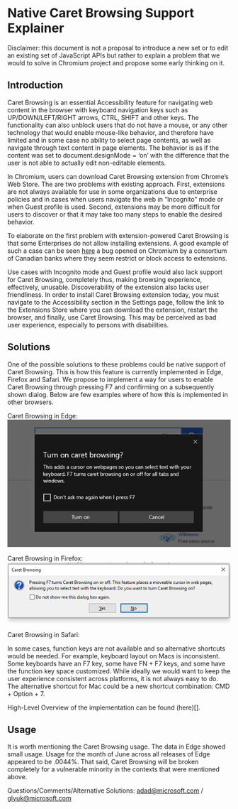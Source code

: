 # Native Caret Browsing Support Explainer

Disclaimer: this document is not a proposal to introduce a new set or to edit an existing set of JavaScript APIs but rather to explain a problem that we would to solve in Chromium project and propose some early thinking on it.

## Introduction
Caret Browsing is an essential Accessibility feature for navigating web content in the browser with keyboard navigation keys such as UP/DOWN/LEFT/RIGHT arrows, CTRL, SHIFT and other keys. The functionality can also unblock users that do not have a mouse, or any other technology that would enable mouse-like behavior, and therefore have limited and in some case no ability to select page contents, as well as navigate through text content in page elements.
The behavior is as if the content was set to document.designMode = ‘on’ with the difference that the user is not able to actually edit non-editable elements.

In Chromium, users can download Caret Browsing extension from Chrome’s Web Store. The are two problems with existing approach. 
First, extensions are not always available for use in some organizations due to enterprise policies and in cases when users navigate the web in “Incognito” mode or when Guest profile is used. Second, extensions may be more difficult for users to discover or that it may take too many steps to enable the desired behavior.

To elaborate on the first problem with extension-powered Caret Browsing is that some Enterprises do not allow installing extensions. A good example of such a case can be seen [here](https://bugs.chromium.org/p/chromium/issues/detail?id=611798&q=caret%20browsing&colspec=ID%20Pri%20M%20Stars%20ReleaseBlock%20Component%20Status%20Owner%20Summary%20OS%20Modified) a bug opened on Chromium by a consortium of Canadian banks where they seem restrict or block access to extensions.

Use cases with Incognito mode and Guest profile would also lack support for Caret Browsing, completely thus, making browsing experience, effectively, unusable.
Discoverability of the extension also lacks user friendliness. In order to install Caret Browsing extension today, you must navigate to the Accessibility section in the Settings page, follow the link to the Extensions Store where you can download the extension, restart the browser, and finally, use Caret Browsing. This may be perceived as bad user experience, especially to persons with disabilities. 

## Solutions
One of the possible solutions to these problems could be native support of Caret Browsing. This is how this feature is currently implemented in Edge, Firefox and Safari.
We propose to implement a way for users to enable Caret Browsing through pressing F7 and confirming on a subsequently shown dialog. Below are few examples where of how this is implemented in other browsers.

Caret Browsing in Edge:
![](edgeCaretBrosingPrompt.png)


Caret Browsing in Firefox:
![](firefoxCaretBrosingPrompt.png)

Caret Browsing in Safari:

In some cases, function keys are not available and so alternative shortcuts would be needed.
For example, keyboard layout on Macs is inconsistent. Some keyboards have an F7 key, some have FN + F7 keys, and some have the function key space customized. While ideally we would want to keep the user experience consistent across platforms, it is not always easy to do. The alternative shortcut for Mac could be a new shortcut combination: CMD + Option + 7. 

High-Level Overview of the implementation can be found (here)[].

## Usage
It is worth mentioning the Caret Browsing usage. The data in Edge showed small usage. Usage for the month of June across all releases of Edge appeared to be .0044%. That said, Caret Browsing will be broken completely for a vulnerable minority in the contexts that were mentioned above. 

Questions/Comments/Alternative Solutions: adad@microsoft.com / glyuk@microsoft.com
